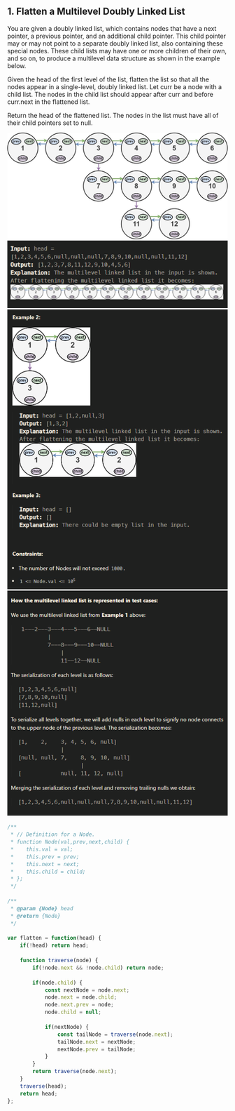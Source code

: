 ## 1. Flatten a Multilevel Doubly Linked List

You are given a doubly linked list, which contains nodes that have a next pointer, a previous pointer, and an additional child pointer. This child pointer may or may not point to a separate doubly linked list, also containing these special nodes. These child lists may have one or more children of their own, and so on, to produce a multilevel data structure as shown in the example below.

Given the head of the first level of the list, flatten the list so that all the nodes appear in a single-level, doubly linked list. Let curr be a node with a child list. The nodes in the child list should appear after curr and before curr.next in the flattened list.

Return the head of the flattened list. The nodes in the list must have all of their child pointers set to null.

![Texto alternativo](./images/flatten11.jpg)
![Texto alternativo](./images/Flattenexample.png)
![Texto alternativo](./images/Flattenexample2.png)
![Texto alternativo](./images/Flattenexample3.png)
~~~js
/**
 * // Definition for a Node.
 * function Node(val,prev,next,child) {
 *    this.val = val;
 *    this.prev = prev;
 *    this.next = next;
 *    this.child = child;
 * };
 */

/**
 * @param {Node} head
 * @return {Node}
 */

var flatten = function(head) {
    if(!head) return head;
    
    function traverse(node) {
        if(!node.next && !node.child) return node;
        
        if(node.child) {
            const nextNode = node.next;
            node.next = node.child;
            node.next.prev = node;
            node.child = null;
            
            if(nextNode) {
                const tailNode = traverse(node.next);
                tailNode.next = nextNode;
                nextNode.prev = tailNode;
            }
        }
        return traverse(node.next);
    }
    traverse(head);
    return head;
};
~~~
